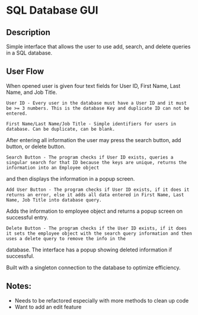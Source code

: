 # SQL Database GUI

## Description 

Simple interface that allows the user to use add, search, and delete queries in a SQL database.

## User Flow

When opened user is given four text fields for User ID, First Name, Last Name, and Job Title. 

	User ID - Every user in the database must have a User ID and it must be >= 3 numbers. This is the database Key and duplicate ID can not be entered.

	First Name/Last Name/Job Title - Simple identifiers for users in database. Can be duplicate, can be blank.


After entering all information the user may press the search button, add button, or delete button.

	Search Button - The program checks if User ID exists, queries a singular search for that ID because the keys are unique, returns the information into an Employee object
  and then displays the information in a popup screen. 

	Add User Button - The program checks if User ID exists, if it does it returns an error, else it adds all data entered in First Name, Last Name, Job Title into database query.
  Adds the information to employee object and returns a popup screen on successful entry.
  
	Delete Button - The program checks if the User ID exists, if it does it sets the employee object with the search query information and then uses a delete query to remove the info in the 
  database. The interface has a popup showing deleted information if successful.

Built with a singleton connection to the database to optimize efficiency.

## Notes:

- Needs to be refactored especially with more methods to clean up code
- Want to add an edit feature




